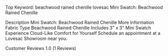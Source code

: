 Top Keyword: beachwood rained chenille lovesac
Mini Swatch: Beachwood Rained Chenille

Description
Mini Swatch: Beachwood Rained Chenille
More Information
Fabric Type
Beachwood Rained Chenille
Includes
3" x 3" Mini Swatch
Experience Cloud-Like Comfort for Yourself
Schedule an appointment at a Lovesac Showroom near you.

Customer Reviews
1.0
(1 Reviews)